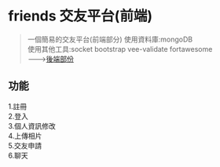 # friends 交友平台(前端)

> 一個簡易的交友平台(前端部分)
> 使用資料庫:mongoDB  
> 使用其他工具:socket bootstrap vee-validate fortawesome   
> --->[後端部份](https://github.com/a50316y/proj-friends-server) 
> 
## 功能
1.註冊  
2.登入  
3.個人資訊修改  
4.上傳相片  
5.交友申請  
6.聊天  

